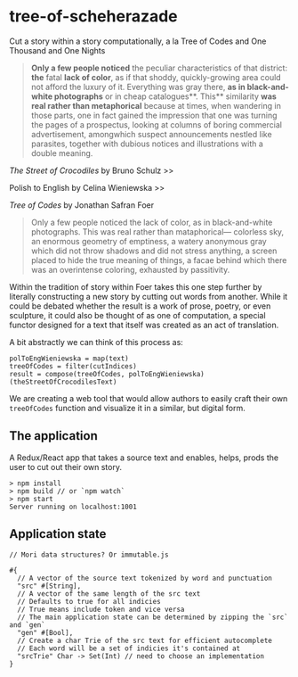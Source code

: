 # tree-of-scheherazade

Cut a story within a story computationally, a la Tree of Codes and One Thousand and One Nights

> **Only a few people noticed** the peculiar characteristics of that district: **the** fatal **lack of color**, as if that shoddy, quickly-growing area could not afford the luxury of it. Everything was gray there, **as in black-and-white photographs** or in cheap catalogues**. This** similarity **was real rather than metaphorical** because at times, when wandering in those parts, one in fact gained the impression that one was turning the pages of a prospectus, looking at columns of boring commercial advertisement, amongwhich suspect announcements nestled like parasites, together with dubious notices and illustrations with a double meaning.

*The Street of Crocodiles* by Bruno Schulz >>

Polish to English by Celina Wieniewska >>

*Tree of Codes* by Jonathan Safran Foer

> Only a few people noticed the lack of color, as in black-and-white photographs. This was real rather than mataphorical&mdash; colorless sky, an enormous geometry of emptiness, a watery anonymous gray which did not throw shadows and did not stress anything, a screen placed to hide the true meaning of things, a facae behind which there was an overintense coloring, exhausted by passitivity.

Within the tradition of story within Foer takes this one step further by literally constructing a new story by cutting out words from another. While it could be debated whether the result is a work of prose, poetry, or even sculpture, it could also be thought of as one of computation, a special functor designed for a text that itself was created as an act of translation.

A bit abstractly we can think of this process as:
```
polToEngWieniewska = map(text)
treeOfCodes = filter(cutIndices)
result = compose(treeOfCodes, polToEngWieniewska)(theStreetOfCrocodilesText)
```

We are creating a web tool that would allow authors to easily craft their own `treeOfCodes` function and visualize it in a similar, but digital form.

## The application

A Redux/React app that takes a source text and enables, helps, prods the user to cut out their own story.

```
> npm install
> npm build // or `npm watch`
> npm start
Server running on localhost:1001
```

## Application state

```
// Mori data structures? Or immutable.js

#{
  // A vector of the source text tokenized by word and punctuation
  "src" #[String],
  // A vector of the same length of the src text
  // Defaults to true for all indicies
  // True means include token and vice versa
  // The main application state can be determined by zipping the `src` and `gen`
  "gen" #[Bool],
  // Create a char Trie of the src text for efficient autocomplete
  // Each word will be a set of indicies it's contained at
  "srcTrie" Char -> Set(Int) // need to choose an implementation 
}
```
